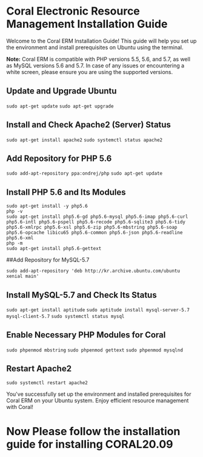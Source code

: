 # Coral Electronic Resource Management Installation Guide

Welcome to the Coral ERM Installation Guide! This guide will help you set up the environment and install prerequisites on Ubuntu using the terminal.

**Note:** Coral ERM is compatible with PHP versions 5.5, 5.6, and 5.7, as well as MySQL versions 5.6 and 5.7. In case of any issues or encountering a white screen, please ensure you are using the supported versions.

## Update and Upgrade Ubuntu

`sudo apt-get update`
`sudo apt-get upgrade`

## Install and Check Apache2 (Server) Status

`sudo apt-get install apache2`
`sudo systemctl status apache2`

## Add Repository for PHP 5.6

`sudo add-apt-repository ppa:ondrej/php`
`sudo apt-get update`

## Install PHP 5.6 and Its Modules

`sudo apt-get install -y php5.6`<br>
`php -v`<br>
`sudo apt-get install php5.6-gd php5.6-mysql php5.6-imap php5.6-curl php5.6-intl php5.6-pspell php5.6-recode php5.6-sqlite3 php5.6-tidy php5.6-xmlrpc php5.6-xsl php5.6-zip php5.6-mbstring php5.6-soap php5.6-opcache libicu65 php5.6-common php5.6-json php5.6-readline php5.6-xml`<br>
`php -m`<br>
`sudo apt-get install php5.6-gettext`

##Add Repository for MySQL-5.7

`sudo add-apt-repository 'deb http://kr.archive.ubuntu.com/ubuntu xenial main'`

## Install MySQL-5.7 and Check Its Status

`sudo apt-get install aptitude`
`sudo aptitude install mysql-server-5.7 mysql-client-5.7`
`sudo systemctl status mysql`

## Enable Necessary PHP Modules for Coral

`sudo phpenmod mbstring`
`sudo phpenmod gettext`
`sudo phpenmod mysqlnd`

## Restart Apache2

`sudo systemctl restart apache2`


You've successfully set up the environment and installed prerequisites for Coral ERM on your Ubuntu system. Enjoy efficient resource management with Coral!

# Now Please follow the installation guide for installing CORAL20.09
